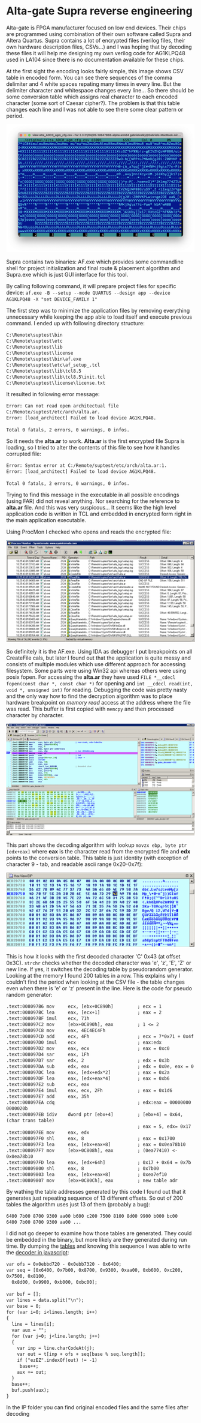 # Alta-gate Supra reverse engineering

Alta-gate is FPGA manufacturer focused on low end devices. Their chips are programmed using combination of their own software called Supra and Altera Quartus. Supra contains a lot of encrypted files (verilog files, their own hardware description files, CSVs...) and I was hoping that by decoding these files it will help me designing my own verilog code for AG1KLPQ48 used in LA104 since there is no documentation available for these chips. 

At the first sight the encoding looks fairly simple, this image shows CSV table in encoded form. You can see there sequences of the comma delimiter and 4 white spaces repating many times in every line. But the delimiter character and whitespace changes every line... So there should be some conversion table which assigns real character to each encoded character (some sort of Caesar cipher?). The problem is that this table changes each line and I was not able to see there some clear pattern or period.

![csv](csvraw.png)

Supra contains two binaries: AF.exe which provides some commandline shell for project initialization and final route & placement algorithm and Supra.exe which is just GUI interface for this tool.

By calling following command, it will prepare project files for specific device:
`af.exe -B --setup --mode QUARTUS --design app --device AG1KLPQ48 -X "set DEVICE_FAMILY 1"`

The first step was to minimize the application files by removing everything unnecessary while keeping the app able to load itself and execute previous command. I ended up with following directory structure:

```
C:\Remote\suptest\bin
C:\Remote\suptest\etc
C:\Remote\suptest\lib
C:\Remote\suptest\license
C:\Remote\suptest\bin\af.exe
C:\Remote\suptest\etc\af_setup_.tcl
C:\Remote\suptest\lib\tcl8.5
C:\Remote\suptest\lib\tcl8.5\init.tcl
C:\Remote\suptest\license\license.txt
```

It resulted in following error message:
```
Error: Can not read open architectual file C:/Remote/suptest/etc/arch/alta.ar.
Error: [load_architect] Failed to load device AG1KLPQ48.

Total 0 fatals, 2 errors, 0 warnings, 0 infos.
```

So it needs the **alta.ar** to work. **Alta.ar** is the first encrypted file Supra is loading, so I tried to alter the contents of this file to see how it handles corrupted file:

```
Error: Syntax error at C:/Remote/suptest/etc/arch/alta.ar:1.
Error: [load_architect] Failed to load device AG1KLPQ48.

Total 0 fatals, 2 errors, 0 warnings, 0 infos.
```

Trying to find this message in the executable in all possible encodings (using FAR) did not reveal anything. Nor searching for the reference to **alta.ar** file. And this was very suspicous... It seems like the high level application code is written in TCL and embedded in encrypted form right in the main application executable.

Using ProcMon I checked who opens and reads the encrypted file:

![procmon.png](procmon.png)

So definitely it is the AF.exe. Using IDA as debugger I put breakpoints on all CreateFile cals, but later I found out that the application is quite messy and consists of multiple modules which use different approach for accessing filesystem. Some parts were using Win32 api whereas others were using posix fopen. For accessing the **alta.ar** they have used  `FILE *__cdecl fopen(const char *, const char *)`  for opening and `int __cdecl read(int, void *, unsigned int)` for reading. Debugging the code was pretty nasty and the only way how to find the decryption algorithm was to place hardware breakpoint on *memory read* access at the address where the file was read. This buffer is first copied with `memcpy` and then processed character by character.

![ida.png](ida.png)

This part shows the decoding algorithm with lookup `movzx ebp, byte ptr [edx+eax]` where **eax** is the character read from the encrypted file and **edx** points to the conversion table. This table is just identity (with exception of character 9 - tab, and readable ascii range 0x20-0x7f):

![table.png](table.png)

This is how it looks with the first decoded character 'C' 0x43 (at offset 0x3C). `strchr` checks whether the decoded character was 'e', 'z', 'E', 'Z' or new line. If yes, it switches the decoding table by pseudorandom generator. Looking at the memory I found 200 tables in a row. This explains why I couldn't find the period when looking at the CSV file - the table changes even when there is 'e' or 'z' present in the line. Here is the code for pseudo random generator:
```
.text:008097B6 mov     ecx, [ebx+0C890h]         ; ecx = 1
.text:008097BC lea     eax, [ecx+1]              ; eax = 2
.text:008097BF imul    ecx, 71h
.text:008097C2 mov     [ebx+0C890h], eax         ; 1 <= 2
.text:008097C8 mov     eax, 4EC4EC4Fh
.text:008097CD add     ecx, 4Fh                  ; ecx = 7*0x71 + 0x4f
.text:008097D0 imul    ecx                       ; eax:edx
.text:008097D2 mov     eax, ecx                  ; eax = 0xc0
.text:008097D4 sar     eax, 1Fh                  
.text:008097D7 sar     edx, 2                    ; edx = 0x3b  
.text:008097DA sub     edx, eax                  ; edx = 0x0e, eax = 0
.text:008097DC lea     eax, [edx+edx*2]          ; eax = 0x2a
.text:008097DF lea     eax, [edx+eax*4]          ; eax = 0xb6
.text:008097E2 sub     ecx, eax
.text:008097E4 imul    eax, ecx, 2Fh             ; eax = 0x1d6
.text:008097E7 add     eax, 35h
.text:008097EA cdq                               ; edx:eax = 00000000 0000020b
.text:008097EB idiv    dword ptr [ebx+4]         ; [ebx+4] = 0x64, (char trans table)
                                                 ; eax = 5, edx= 0x17
.text:008097EE mov     eax, edx
.text:008097F0 shl     eax, 8                    ; eax = 0x1700
.text:008097F3 lea     eax, [ebx+eax+8]          ; eax = 0x0ea78b10
.text:008097F7 mov     [ebx+0C808h], eax         ; (0ea77410) <-  0x0ea78b10
.text:008097FD lea     eax, [edx+64h]            ; 0x17 + 0x64 = 0x7b 
.text:00809800 shl     eax, 8                    ; 0x7b00
.text:00809803 lea     eax, [ebx+eax+8]          ; 0xea7ef10
.text:00809807 mov     [ebx+0C80Ch], eax         ; new table adr
```

By wathing the table addresses generated by this code I found out that it generates just repeating sequence of 13 different offsets. So out of 200 tables the algorithm uses just 13 of them (probably a bug):
```
6400 7b00 8700 9300 aa00 b600 c200 7500 8100 8d00 9900 b000 bc00 
6400 7b00 8700 9300 aa00 ...
```

I did not go deeper to examine how those tables are generated. They could be embedded in the binary, but more likely are they generated during run time. By dumping the [tables](tables.txt) and knowing this sequence I was able to write the [decoder in javascript](decod.js):

```
var ofs = 0x0ebbd720 - 0x0ebb7320 - 0x6400;
var seq = [0x6400, 0x7b00, 0x8700, 0x9300, 0xaa00, 0xb600, 0xc200, 0x7500, 0x8100, 
  0x8d00, 0x9900, 0xb000, 0xbc00];

var buf = [];
var lines = data.split("\n");
var base = 0;
for (var i=0; i<lines.length; i++)
{
  line = lines[i];
  var aux = "";
  for (var j=0; j<line.length; j++)
  {
    var inp = line.charCodeAt(j);
    var out = t[inp + ofs + seq[base % seq.length]];
    if ("ezEZ".indexOf(out) != -1)
     base++;
    aux += out;
  }
  base++;
  buf.push(aux);
}
```

In the IP folder you can find original encoded files and the same files after decoding
